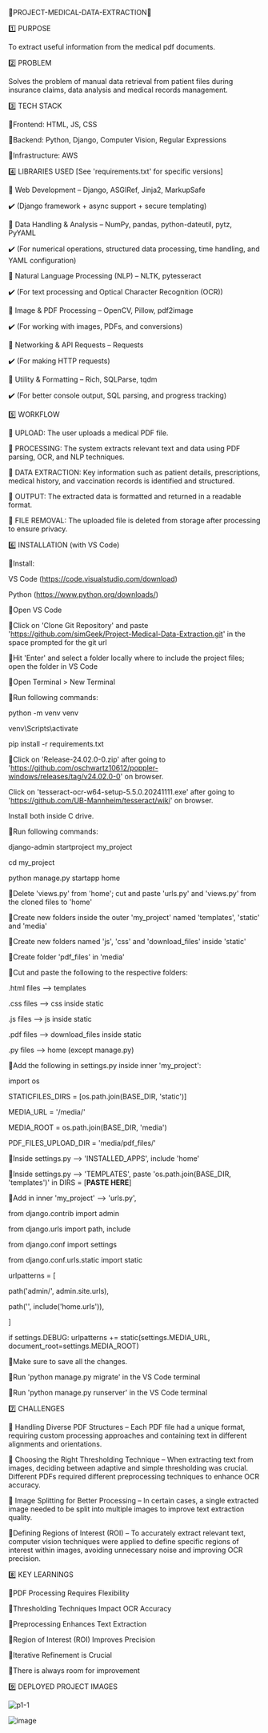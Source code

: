 🔹PROJECT-MEDICAL-DATA-EXTRACTION🔹

1️⃣ PURPOSE 

To extract useful information from the medical pdf documents.

2️⃣ PROBLEM 

Solves the problem of manual data retrieval from patient files during insurance claims, data analysis and medical records management.

3️⃣ TECH STACK 

🔹Frontend: HTML, JS, CSS

🔹Backend: Python, Django, Computer Vision, Regular Expressions 

🔹Infrastructure: AWS

4️⃣ LIBRARIES USED [See 'requirements.txt' for specific versions]

🔹 Web Development – Django, ASGIRef, Jinja2, MarkupSafe

✔️ (Django framework + async support + secure templating)

🔹 Data Handling & Analysis – NumPy, pandas, python-dateutil, pytz, PyYAML

✔️ (For numerical operations, structured data processing, time handling, and YAML configuration)

🔹 Natural Language Processing (NLP) – NLTK, pytesseract

✔️ (For text processing and Optical Character Recognition (OCR))

🔹 Image & PDF Processing – OpenCV, Pillow, pdf2image

✔️ (For working with images, PDFs, and conversions)

🔹 Networking & API Requests – Requests

✔️ (For making HTTP requests)

🔹 Utility & Formatting – Rich, SQLParse, tqdm

✔️ (For better console output, SQL parsing, and progress tracking)

5️⃣ WORKFLOW

🔹 UPLOAD: The user uploads a medical PDF file.

🔹 PROCESSING: The system extracts relevant text and data using PDF parsing, OCR, and NLP techniques.

🔹 DATA EXTRACTION: Key information such as patient details, prescriptions, medical history, and vaccination records is identified and structured.

🔹 OUTPUT: The extracted data is formatted and returned in a readable format.

🔹 FILE REMOVAL: The uploaded file is deleted from storage after processing to ensure privacy.

6️⃣ INSTALLATION (with VS Code)

🔹Install:

VS Code (https://code.visualstudio.com/download)
    
Python (https://www.python.org/downloads/)

🔹Open VS Code

🔹Click on 'Clone Git Repository' and paste 'https://github.com/simGeek/Project-Medical-Data-Extraction.git' in the space prompted for the git url

🔹Hit 'Enter' and select a folder locally where to include the project files; open the folder in VS Code

🔹Open Terminal > New Terminal

🔹Run following commands:

python -m venv venv

venv\Scripts\activate

pip install -r requirements.txt

🔹Click on 'Release-24.02.0-0.zip' after going to 'https://github.com/oschwartz10612/poppler-windows/releases/tag/v24.02.0-0' on browser.

  Click on 'tesseract-ocr-w64-setup-5.5.0.20241111.exe' after going to 'https://github.com/UB-Mannheim/tesseract/wiki' on browser.
  
  Install both inside C drive.

🔹Run following commands:

django-admin startproject my_project

cd my_project

python manage.py startapp home
    
🔹Delete 'views.py' from 'home'; cut and paste 'urls.py' and 'views.py' from the cloned files to 'home'

🔹Create new folders inside the outer 'my_project' named 'templates', 'static' and 'media'

🔹Create new folders named 'js', 'css' and 'download_files' inside 'static'

🔹Create folder 'pdf_files' in 'media'

🔹Cut and paste the following to the respective folders:

  .html files --> templates
  
  .css files --> css inside static
  
  .js files --> js inside static
  
  .pdf files --> download_files inside static
  
  .py files --> home (except manage.py)

🔹Add the following in settings.py inside inner 'my_project':

  import os
  
  STATICFILES_DIRS = [os.path.join(BASE_DIR, 'static')]
  
  MEDIA_URL = '/media/'
  
  MEDIA_ROOT = os.path.join(BASE_DIR, 'media')
  
  PDF_FILES_UPLOAD_DIR = 'media/pdf_files/'

🔹Inside settings.py --> 'INSTALLED_APPS', include 'home'

🔹Inside settings.py --> 'TEMPLATES', paste 'os.path.join(BASE_DIR, 'templates')' in DIRS = [**PASTE HERE**]

🔹Add in inner 'my_project' --> 'urls.py',

from django.contrib import admin

from django.urls import path, include

from django.conf import settings

from django.conf.urls.static import static

urlpatterns = [

  path('admin/', admin.site.urls),
  
  path('', include('home.urls')), 

]

if settings.DEBUG:
    urlpatterns += static(settings.MEDIA_URL, document_root=settings.MEDIA_ROOT)

🔹Make sure to save all the changes.

🔹Run 'python manage.py migrate' in the VS Code terminal

🔹Run 'python manage.py runserver' in the VS Code terminal
    
7️⃣ CHALLENGES

🔹 Handling Diverse PDF Structures – Each PDF file had a unique format, requiring custom processing approaches and containing text in different alignments and orientations.

🔹 Choosing the Right Thresholding Technique – When extracting text from images, deciding between adaptive and simple thresholding was crucial. Different PDFs required different preprocessing techniques to enhance OCR accuracy.

🔹 Image Splitting for Better Processing – In certain cases, a single extracted image needed to be split into multiple images to improve text extraction quality.

🔹Defining Regions of Interest (ROI) – To accurately extract relevant text, computer vision techniques were applied to define specific regions of interest within images, avoiding unnecessary noise and improving OCR precision.

8️⃣ KEY LEARNINGS

🔹PDF Processing Requires Flexibility 

🔹Thresholding Techniques Impact OCR Accuracy

🔹Preprocessing Enhances Text Extraction

🔹Region of Interest (ROI) Improves Precision

🔹Iterative Refinement is Crucial

🔹There is always room for improvement

9️⃣ DEPLOYED PROJECT IMAGES

![p1-1](https://github.com/user-attachments/assets/1712c051-0631-4cb9-8e37-b664e65152c2)

![image](https://github.com/user-attachments/assets/ef7fac1c-f4a5-4fc8-b32a-5a4b0616b1a6)



